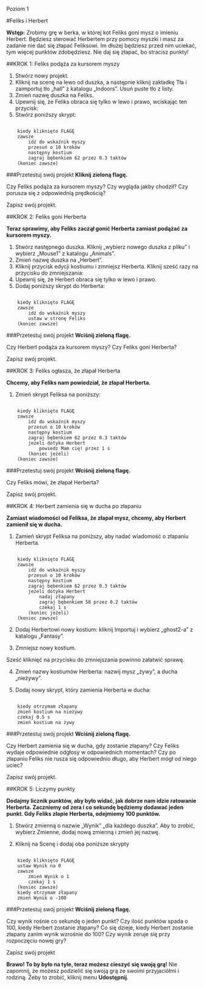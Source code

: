 Poziom 1

#Feliks i Herbert

__Wstęp:__
Zrobimy grę w berka, w której kot Feliks goni mysz o imieniu Herbert. Będziesz sterować Herbertem przy pomocy myszki i masz za zadanie nie dać się złapać Feliksowi. Im dłużej będziesz przed nim uciekać, tym więcej punktów zdobędziesz. Nie daj się złapać, bo stracisz punkty!

##KROK 1: Feliks podąża za kursorem myszy

1. Stwórz nowy projekt.
2. Kliknij na scenę na lewo od duszka, a następnie kliknij zakładkę Tła i zaimportuj tło „hall” z katalogu „Indoors”. Usuń puste tło z listy.
3. Zmień nazwę duszka na Feliks.
4. Upewnij się, że Feliks obraca się tylko w lewo i prawo, wciskając ten przycisk:
5. Stwórz poniższy skrypt:

```scratch

	kiedy kliknięto FLAGĘ
	zawsze
		idź do wskaźnik myszy
		przesuń o 10 kroków
		następny kostium
		zagraj bębenkiem 62 przez 0.3 taktów
	(koniec zawsze)
```

###Przetestuj swój projekt
__Kliknij zieloną flagę.__

Czy Feliks podąża za kursorem myszy? Czy wygląda jakby chodził? Czy porusza się z odpowiednią prędkością?

Zapisz swój projekt.

##KROK 2: Feliks goni Herberta

__Teraz sprawimy, aby Feliks zaczął gonić Herberta zamiast podążać za kursorem myszy.__

1. Stwórz następnego duszka. Kliknij „wybierz nowego duszka z pliku” i wybierz „Mouse1” z katalogu „Animals”.
2. Zmień nazwę duszka na „Herbert”.
3. Kliknij przycisk edycji kostiumu i zmniejsz Herberta.
Kliknij sześć razy na przycisku do zmniejszania:
4. Upewnij się, że Herbert obraca się tylko w lewo i prawo.
5. Dodaj poniższy skrypt do Herberta:

```scratch

	kiedy kliknięto FLAGĘ
	zawsze
		idź do wskaźnik myszy
		ustaw w stronę Feliks
	(koniec zawsze)
```

###Przetestuj swój projekt
__Wciśnij zieloną flagę.__

Czy Herbert podąża za kursorem myszy? Czy Feliks goni Herberta?

Zapisz swój projekt.

##KROK 3: Feliks ogłasza, że złapał Herberta

__Chcemy, aby Feliks nam powiedział, że złapał Herberta.__

1. Zmień skrypt Feliksa na poniższy:

```scratch

	kiedy kliknięto FLAGĘ
	zawsze
		idź do wskaźnik myszy
		przesuń o 10 kroków
		następny kostium
		zagraj bębenkiem 62 przez 0.3 taktów
		jeżeli dotyka Herbert
			powiedz Mam cię! przez 1 s
		(koniec jeżeli)
	(koniec zawsze)
```

###Przetestuj swój projekt
__Wciśnij zieloną flagę.__

Czy Feliks mówi, że złapał Herberta?

Zapisz swój projekt.

##KROK 4: Herbert zamienia się w ducha po złapaniu

__Zamiast wiadomości od Feliksa, że złapał mysz, chcemy, aby Herbert zamienił się w ducha.__

1. Zamień skrypt Feliksa na poniższy, aby nadać wiadomość o złapaniu Herberta.

```scratch

	kiedy kliknięto FLAGĘ
	zawsze
		idź do wskaźnik myszy
		przesuń o 10 kroków
		następny kostium
		zagraj bębenkiem 62 przez 0.3 taktów
		jeżeli dotyka Herbert
			nadaj złapany
			zagraj bębenkiem 58 przez 0.2 taktów
			czekaj 1 s
		(koniec jeżeli)
	(koniec zawsze)
```

2. Dodaj Herbertowi nowy kostium: kliknij Importuj i wybierz „ghost2-a” z katalogu „Fantasy”.

3. Zmniejsz nowy kostium.

Sześć kliknięć na przycisku do zmniejszania powinno załatwić sprawę.

4. Zmień nazwy kostiumów Herberta: nazwij mysz „żywy”, a ducha „nieżywy”.

5. Dodaj nowy skrypt, który zamienia Herberta w ducha:

```scratch

	kiedy otrzymam złapany
	zmień kostium na nieżywy
	czekaj 0.5 s
	zmień kostium na żywy
```

###Przetestuj swój projekt
__Wciśnij zieloną flagę.__

Czy Herbert zamienia się w ducha, gdy zostanie złapany?
Czy Feliks wydaje odpowiednie odgłosy w odpowiednich momentach?
Czy po złapaniu Feliks nie rusza się odpowiednio długo, aby Herbert mógł od niego uciec?

Zapisz swój projekt.

##KROK 5: Liczymy punkty

__Dodajmy licznik punktów, aby było widać, jak dobrze nam idzie ratowanie Herberta.
Zaczniemy od zera i co sekundę będziemy dodawać jeden punkt. Gdy Feliks złapie Herberta, odejmiemy 100 punktów.__

1. Stwórz zmienną o nazwie „Wynik” „dla każdego duszka”. Aby to zrobić, wybierz Zmienne, dodaj nową zmienną i zmień jej nazwę.

2. Kliknij na Scenę i dodaj oba poniższe skrypty

```scratch

	kiedy kliknięto FLAGĘ
	ustaw Wynik na 0
	zawsze
		zmień Wynik o 1
		czekaj 1 s
	(koniec zawsze)
	kiedy otrzymam złapany
	zmień Wynik o -100
```

###Przetestuj swój projekt
__Wciśnij zieloną flagę.__

Czy wynik rośnie co sekundę o jeden punkt?
Czy ilość punktów spada o 100, kiedy Herbert zostanie złapany?
Co się dzieje, kiedy Herbert zostanie złapany zanim wynik wzrośnie do 100? Czy wynik zeruje się przy rozpoczęciu nowej gry?

Zapisz swój projekt

__Brawo! To by było na tyle, teraz możesz cieszyć się swoją grą!__
Nie zapomnij, że możesz podzielić się swoją grą ze swoimi przyjaciółmi i rodziną. Żeby to zrobić, kliknij menu __Udostępnij__.
